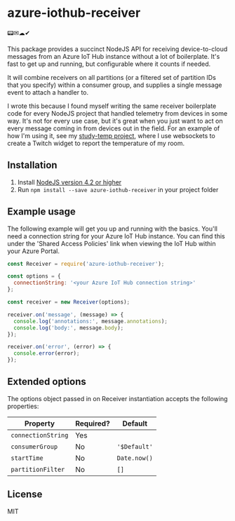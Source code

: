 # azure-iothub-receiver

📟✉☁✔

This package provides a succinct NodeJS API for receiving device-to-cloud messages from an Azure IoT Hub instance without a lot of boilerplate. It's fast to get up and running, but configurable where it counts if needed.

It will combine receivers on all partitions (or a filtered set of partition IDs that you specify) within a consumer group, and supplies a single message event to attach a handler to.

I wrote this because I found myself writing the same receiver boilerplate code for every NodeJS project that handled telemetry from devices in some way. It's not for every use case, but it's great when you just want to act on every message coming in from devices out in the field. For an example of how I'm using it, see my [study-temp project](https://github.com/noopkat/study-temp), where I use websockets to create a Twitch widget to report the temperature of my room.

## Installation

1. Install [NodeJS version 4.2 or higher](http://nodejs.org)
2. Run `npm install --save azure-iothub-receiver` in your project folder


## Example usage

The following example will get you up and running with the basics. You'll need a connection string for your Azure IoT Hub instance. You can find this under the 'Shared Access Policies' link when viewing the IoT Hub within your Azure Portal.

```javascript
const Receiver = require('azure-iothub-receiver');

const options = {
  connectionString: '<your Azure IoT Hub connection string>' 
};

const receiver = new Receiver(options);

receiver.on('message', (message) => {
  console.log('annotations:', message.annotations);
  console.log('body:', message.body);
});

receiver.on('error', (error) => {
  console.error(error);
});

```

## Extended options

The options object passed in on Receiver instantiation accepts the following properties:

|Property            |Required?   |Default        |
|--------------------|------------|---------------|
|`connectionString`  |Yes         |               |
|`consumerGroup`     |No          | `'$Default'`  |
|`startTime`         |No          | `Date.now()`  |
|`partitionFilter`   |No          |`[]`           |

## License

MIT



